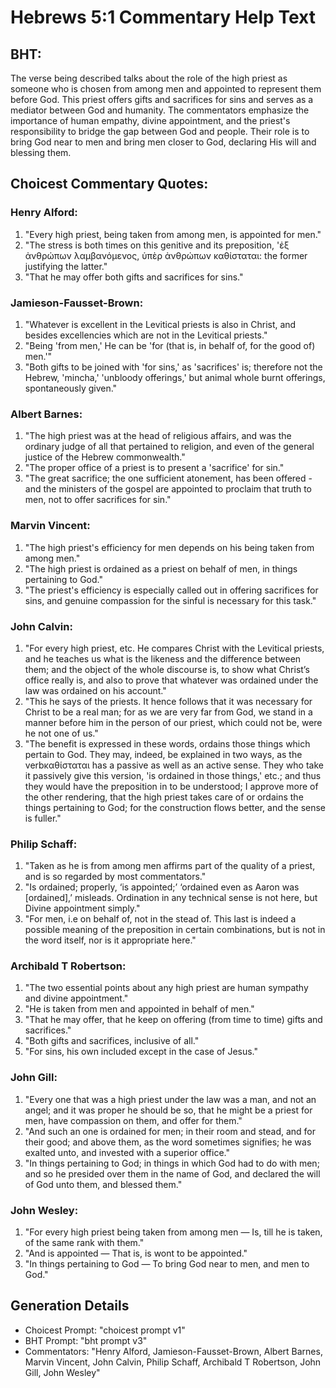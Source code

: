 # Hebrews 5:1 Commentary Help Text

## BHT:
The verse being described talks about the role of the high priest as someone who is chosen from among men and appointed to represent them before God. This priest offers gifts and sacrifices for sins and serves as a mediator between God and humanity. The commentators emphasize the importance of human empathy, divine appointment, and the priest's responsibility to bridge the gap between God and people. Their role is to bring God near to men and bring men closer to God, declaring His will and blessing them.

## Choicest Commentary Quotes:
### Henry Alford:
1. "Every high priest, being taken from among men, is appointed for men." 
2. "The stress is both times on this genitive and its preposition, 'ἐξ ἀνθρώπων λαμβανόμενος, ὑπὲρ ἀνθρώπων καθίσταται: the former justifying the latter."
3. "That he may offer both gifts and sacrifices for sins."

### Jamieson-Fausset-Brown:
1. "Whatever is excellent in the Levitical priests is also in Christ, and besides excellencies which are not in the Levitical priests."
2. "Being 'from men,' He can be 'for (that is, in behalf of, for the good of) men.'"
3. "Both gifts to be joined with 'for sins,' as 'sacrifices' is; therefore not the Hebrew, 'mincha,' 'unbloody offerings,' but animal whole burnt offerings, spontaneously given."

### Albert Barnes:
1. "The high priest was at the head of religious affairs, and was the ordinary judge of all that pertained to religion, and even of the general justice of the Hebrew commonwealth."
2. "The proper office of a priest is to present a 'sacrifice' for sin."
3. "The great sacrifice; the one sufficient atonement, has been offered - and the ministers of the gospel are appointed to proclaim that truth to men, not to offer sacrifices for sin."

### Marvin Vincent:
1. "The high priest's efficiency for men depends on his being taken from among men."
2. "The high priest is ordained as a priest on behalf of men, in things pertaining to God."
3. "The priest's efficiency is especially called out in offering sacrifices for sins, and genuine compassion for the sinful is necessary for this task."

### John Calvin:
1. "For every high priest, etc. He compares Christ with the Levitical priests, and he teaches us what is the likeness and the difference between them; and the object of the whole discourse is, to show what Christ’s office really is, and also to prove that whatever was ordained under the law was ordained on his account."
2. "This he says of the priests. It hence follows that it was necessary for Christ to be a real man; for as we are very far from God, we stand in a manner before him in the person of our priest, which could not be, were he not one of us."
3. "The benefit is expressed in these words, ordains those things which pertain to God. They may, indeed, be explained in two ways, as the verbκαθίσταται has a passive as well as an active sense. They who take it passively give this version, 'is ordained in those things,' etc.; and thus they would have the preposition in to be understood; I approve more of the other rendering, that the high priest takes care of or ordains the things pertaining to God; for the construction flows better, and the sense is fuller."

### Philip Schaff:
1. "Taken as he is from among men affirms part of the quality of a priest, and is so regarded by most commentators."
2. "Is ordained; properly, ‘is appointed;’ ‘ordained even as Aaron was [ordained],’ misleads. Ordination in any technical sense is not here, but Divine appointment simply."
3. "For men, i.e on behalf of, not in the stead of. This last is indeed a possible meaning of the preposition in certain combinations, but is not in the word itself, nor is it appropriate here."

### Archibald T Robertson:
1. "The two essential points about any high priest are human sympathy and divine appointment."
2. "He is taken from men and appointed in behalf of men."
3. "That he may offer, that he keep on offering (from time to time) gifts and sacrifices."
4. "Both gifts and sacrifices, inclusive of all."
5. "For sins, his own included except in the case of Jesus."

### John Gill:
1. "Every one that was a high priest under the law was a man, and not an angel; and it was proper he should be so, that he might be a priest for men, have compassion on them, and offer for them."
2. "And such an one is ordained for men; in their room and stead, and for their good; and above them, as the word sometimes signifies; he was exalted unto, and invested with a superior office."
3. "In things pertaining to God; in things in which God had to do with men; and so he presided over them in the name of God, and declared the will of God unto them, and blessed them."

### John Wesley:
1. "For every high priest being taken from among men — Is, till he is taken, of the same rank with them." 
2. "And is appointed — That is, is wont to be appointed." 
3. "In things pertaining to God — To bring God near to men, and men to God."


## Generation Details
- Choicest Prompt: "choicest prompt v1"
- BHT Prompt: "bht prompt v3"
- Commentators: "Henry Alford, Jamieson-Fausset-Brown, Albert Barnes, Marvin Vincent, John Calvin, Philip Schaff, Archibald T Robertson, John Gill, John Wesley"
